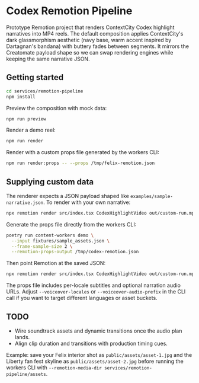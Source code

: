 # Codex Remotion Pipeline

Prototype Remotion project that renders ContextCity Codex highlight narratives into MP4 reels. The default composition applies ContextCity's dark glassmorphism aesthetic (navy base, warm accent inspired by Dartagnan's bandana) with buttery fades between segments. It mirrors the Creatomate payload shape so we can swap rendering engines while keeping the same narrative JSON.

## Getting started

```bash
cd services/remotion-pipeline
npm install
```

Preview the composition with mock data:

```bash
npm run preview
```

Render a demo reel:

```bash
npm run render
```

Render with a custom props file generated by the workers CLI:

```bash
npm run render:props -- --props /tmp/felix-remotion.json
```

## Supplying custom data

The renderer expects a JSON payload shaped like `examples/sample-narrative.json`. To render with your own narrative:

```bash
npx remotion render src/index.tsx CodexHighlightVideo out/custom-run.mp4 --props ./path/to/narrative.json
```

Generate the props file directly from the workers CLI:

```bash
poetry run content-workers demo \
  --input fixtures/sample_assets.json \
  --frame-sample-size 2 \
  --remotion-props-output /tmp/codex-remotion.json
```

Then point Remotion at the saved JSON:

```bash
npx remotion render src/index.tsx CodexHighlightVideo out/custom-run.mp4 --props /tmp/codex-remotion.json
```

The props file includes per-locale subtitles and optional narration audio URLs. Adjust `--voiceover-locales` or `--voiceover-audio-prefix` in the CLI call if you want to target different languages or asset buckets.

## TODO

- Wire soundtrack assets and dynamic transitions once the audio plan lands.
- Align clip duration and transitions with production timing cues.

Example: save your Felix interior shot as `public/assets/asset-1.jpg` and the Liberty fan fest skyline as `public/assets/asset-2.jpg` before running the workers CLI with `--remotion-media-dir services/remotion-pipeline/assets`.
